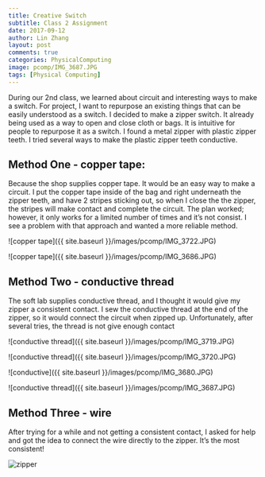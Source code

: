```yaml
---
title: Creative Switch
subtitle: Class 2 Assignment
date: 2017-09-12
author: Lin Zhang
layout: post
comments: true
categories: PhysicalComputing
image: pcomp/IMG_3687.JPG
tags: [Physical Computing]
---
```

During our 2nd class, we learned about circuit and interesting ways to make a switch. For project, I want to repurpose an existing things that can be easily understood as a switch. I decided to make a zipper switch. It already being used as a way to open and close cloth or bags. It is intuitive for people to repurpose it as a switch. I found a metal zipper with plastic zipper teeth. I tried several ways to make the plastic zipper teeth conductive.

## Method One - copper tape:

Because the shop supplies copper tape. It would be an easy way to make a circuit. I put the copper tape inside of the bag and right underneath the zipper teeth, and have 2 stripes sticking out, so when I close the the zipper, the stripes will make contact and complete the circuit. The plan worked; however, it only works for a limited number of times and it’s not consist.
I see a problem with that approach and wanted a more reliable method.

![copper tape]({{ site.baseurl }}/images/pcomp/IMG_3722.JPG)

![copper tape]({{ site.baseurl }}/images/pcomp/IMG_3686.JPG)

## Method Two - conductive thread

The soft lab supplies conductive thread, and I thought it would give my zipper a consistent contact. I sew the conductive thread at the end of the zipper, so it would connect the circuit when zipped up. Unfortunately, after several tries, the thread is not give enough contact

![conductive thread]({{ site.baseurl }}/images/pcomp/IMG_3719.JPG)

![conductive thread]({{ site.baseurl }}/images/pcomp/IMG_3720.JPG)

![conductive]({{ site.baseurl }}/images/pcomp/IMG_3680.JPG)

![conductive thread]({{ site.baseurl }}/images/pcomp/IMG_3687.JPG)

## Method Three -  wire

After trying for a while and not getting a consistent contact, I asked for help and got the idea to connect the wire directly to the zipper. It’s the most consistent!

![zipper](https://j.gifs.com/0gvL1N.gif)
